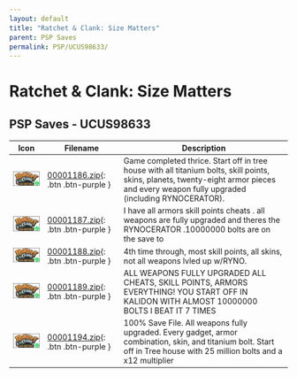 ```yaml
---
layout: default
title: "Ratchet & Clank: Size Matters"
parent: PSP Saves
permalink: PSP/UCUS98633/
---
```

# Ratchet & Clank: Size Matters

## PSP Saves - UCUS98633

| Icon | Filename | Description |
|------|----------|-------------|
| ![Ratchet & Clank: Size Matters](ICON0.PNG) | [00001186.zip](00001186.zip){: .btn .btn-purple } | Game completed thrice. Start off in tree house with all titanium bolts, skill points, skins, planets, twenty-eight armor pieces and every weapon fully upgraded (including RYNOCERATOR). |
| ![Ratchet & Clank: Size Matters](ICON0.PNG) | [00001187.zip](00001187.zip){: .btn .btn-purple } | I have all armors skill points cheats . all weapons are fully upgraded and theres the RYNOCERATOR .10000000 bolts are on the save to |
| ![Ratchet & Clank: Size Matters](ICON0.PNG) | [00001188.zip](00001188.zip){: .btn .btn-purple } | 4th time through, most skill points, all skins, not all weapons lvled up w/RYNO. |
| ![Ratchet & Clank: Size Matters](ICON0.PNG) | [00001189.zip](00001189.zip){: .btn .btn-purple } | ALL WEAPONS FULLY UPGRADED ALL CHEATS, SKILL POINTS, ARMORS EVERYTHING! YOU START OFF IN KALIDON WITH ALMOST 10000000 BOLTS I BEAT IT 7 TIMES |
| ![Ratchet & Clank: Size Matters](ICON0.PNG) | [00001194.zip](00001194.zip){: .btn .btn-purple } | 100% Save File. All weapons fully upgraded. Every gadget, armor combination, skin, and titanium bolt. Start off in Tree house with 25 million bolts and a x12 multiplier |
